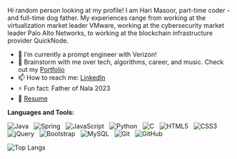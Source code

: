 Hi random person looking at my profile! I am Hari Masoor, part-time coder - and full-time dog father. My experiences range from working at the virtualization market leader VMware, working at the cybersecurity market leader Palo Alto Networks, to working at the blockchain infrastructure provider QuickNode. 


- 🔭 I’m currently a prompt engineer with Verizon!
- 💬 Brainstorm with me over tech, algorithms, career, and music. Check out my [Portfolio](https://harimasoor.com)
- 📫 How to reach me: [LinkedIn](https://www.linkedin.com/in/harimasoor)
- ⚡ Fun fact: Father of Nala 2023
- 📝 [Resume](https://drive.google.com/file/d/1dgp_Pqp4wavnPDr-JWz2xmUrymQHAYB8/view?usp=sharing)

**Languages and Tools:** 

![Java](https://img.shields.io/badge/-Java-black?logo=java&style=social)&nbsp;&nbsp;
![Spring](https://img.shields.io/badge/-Spring%20Framework-black?logo=spring&style=social)&nbsp;&nbsp;
![JavaScript](https://img.shields.io/badge/-JavaScript-black?logo=javascript&style=social)&nbsp;&nbsp;
![Python](https://img.shields.io/badge/-Python-black?logo=Python&style=social)&nbsp;&nbsp;
![C](https://img.shields.io/badge/-C-black?logo=c&style=social)&nbsp;&nbsp;
![HTML5](https://img.shields.io/badge/-HTML5-black?logo=html5&style=social)&nbsp;&nbsp;
![CSS3](https://img.shields.io/badge/-CSS3-black?logo=css3&style=social)&nbsp;&nbsp;
![jQuery](https://img.shields.io/badge/-jQuery-black?logo=jquery&style=social)&nbsp;&nbsp;
![Bootstrap](https://img.shields.io/badge/-Bootstrap-black?logo=bootstrap&style=social)&nbsp;&nbsp;
![MySQL](https://img.shields.io/badge/-MySQL-black?logo=mysql&style=social)&nbsp;&nbsp;
![Git](https://img.shields.io/badge/-Git-black?logo=git&style=social)&nbsp;&nbsp;
![GitHub](https://img.shields.io/badge/-GitHub-black?logo=github&style=social)&nbsp;&nbsp;

![Top Langs](https://github-readme-stats.vercel.app/api/top-langs/?username=harivmasoor&hide=TeX&layout=compact)
